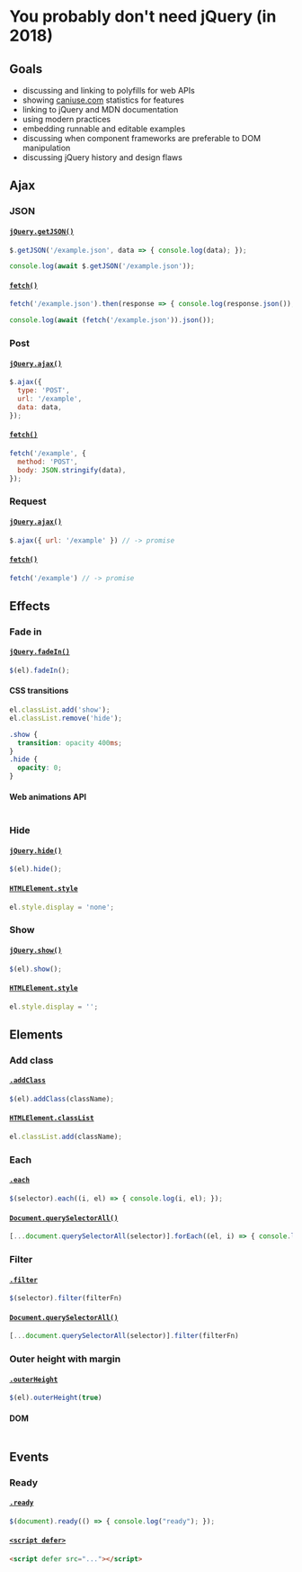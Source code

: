 # You probably don't need jQuery (in 2018)

## Goals
* discussing and linking to polyfills for web APIs
* showing [caniuse.com](https://caniuse.com/) statistics for features
* linking to jQuery and MDN documentation
* using modern practices
* embedding runnable and editable examples
* discussing when component frameworks are preferable to DOM manipulation
* discussing jQuery history and design flaws

## Ajax

### JSON

#### [`jQuery.getJSON()`](https://api.jquery.com/jquery.getjson/)
```js
$.getJSON('/example.json', data => { console.log(data); });
```
```js
console.log(await $.getJSON('/example.json'));
```

#### [`fetch()`][fetch]
```js
fetch('/example.json').then(response => { console.log(response.json()); });
```
```js
console.log(await (fetch('/example.json')).json());
```

### Post

#### [`jQuery.ajax()`](https://api.jquery.com/jquery.ajax/)
```js
$.ajax({
  type: 'POST',
  url: '/example',
  data: data,
});
```

#### [`fetch()`][fetch]
```js
fetch('/example', {
  method: 'POST',
  body: JSON.stringify(data),
});
```

### Request

#### [`jQuery.ajax()`](https://api.jquery.com/jquery.ajax/)
```js
$.ajax({ url: '/example' }) // -> promise
```

#### [`fetch()`][fetch]
```js
fetch('/example') // -> promise
```

## Effects

### Fade in

#### [`jQuery.fadeIn()`](https://api.jquery.com/jquery.ajax/)
```js
$(el).fadeIn();
```

#### CSS transitions
```js
el.classList.add('show');
el.classList.remove('hide');
```
```css
.show {
  transition: opacity 400ms;
}
.hide {
  opacity: 0;
}
```

#### Web animations API
```js
```

### Hide

#### [`jQuery.hide()`](https://api.jquery.com/jquery.hide/)
```js
$(el).hide();
```

#### [`HTMLElement.style`][style]
```js
el.style.display = 'none';
```

### Show

#### [`jQuery.show()`](https://api.jquery.com/jquery.show/)
```js
$(el).show();
```

#### [`HTMLElement.style`][style]
```js
el.style.display = '';
```

## Elements

### Add class

#### [`.addClass`](https://api.jquery.com/addclass/)
```js
$(el).addClass(className);
```

#### [`HTMLElement.classList`][classList]

```js
el.classList.add(className);
```

### Each

#### [`.each`](https://api.jquery.com/each/)
```js
$(selector).each((i, el) => { console.log(i, el); });
```

#### [`Document.querySelectorAll()`][qSA]
```js
[...document.querySelectorAll(selector)].forEach((el, i) => { console.log(i, el); });
```

### Filter

#### [`.filter`](https://api.jquery.com/filter/)
```js
$(selector).filter(filterFn)
```

#### [`Document.querySelectorAll()`][qSA]
```js
[...document.querySelectorAll(selector)].filter(filterFn)
```

### Outer height with margin

#### [`.outerHeight`](https://api.jquery.com/outerHeight/)
```js
$(el).outerHeight(true)
```

#### DOM
```js
```

## Events

### Ready

#### [`.ready`](https://api.jquery.com/ready/)
```js
$(document).ready(() => { console.log("ready"); });
```

#### [`<script defer>`][defer]
```html
<script defer src="..."></script>
```


[fetch]: https://developer.mozilla.org/en-US/docs/Web/API/WindowOrWorkerGlobalScope/fetch
[style]: https://developer.mozilla.org/en-US/docs/Web/API/HTMLElement/style
[classList]: https://developer.mozilla.org/en-US/docs/Web/API/Element/classList
[qSA]: https://developer.mozilla.org/en-US/docs/Web/API/Document/querySelectorAll
[defer]: https://developer.mozilla.org/en-US/docs/Web/HTML/Element/script#attr-defer
